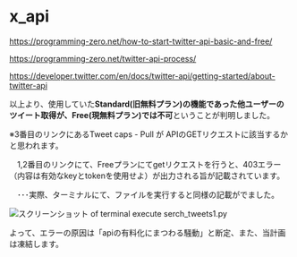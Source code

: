 # x_api

https://programming-zero.net/how-to-start-twitter-api-basic-and-free/

https://programming-zero.net/twitter-api-process/

https://developer.twitter.com/en/docs/twitter-api/getting-started/about-twitter-api

以上より、使用していた**Standard(旧無料プラン)の機能であった他ユーザーのツイート取得が、Free(現無料プラン)では不可**ということが判明しました。

※3番目のリンクにあるTweet caps - Pull が APIのGETリクエストに該当するかと思われます。

　1,2番目のリンクにて、Freeプランにてgetリクエストを行うと、403エラー（内容は有効なkeyとtokenを使用せよ）が出力される旨が記載されています。

 　･･･実際、ターミナルにて、ファイルを実行すると同様の記載がでました。

![スクリーンショット of terminal execute serch_tweets1.py](https://images.microcms-assets.io/assets/7ac15f6666c24a5f88467fd874441472/b22c21e0c00b42ac91114c6211cd6f62/x_api%E3%81%AE%E9%96%8B%E7%99%BA%E4%B8%AD%E6%AD%A2.png)

よって、エラーの原因は「apiの有料化にまつわる騒動」と断定、また、当計画は凍結します。
